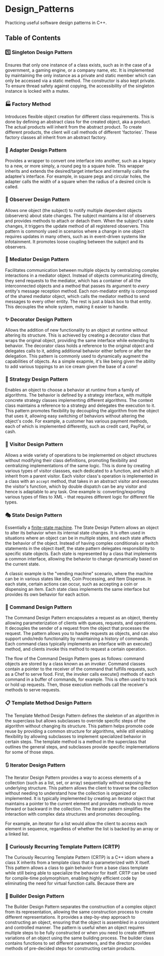 ﻿# Design_Patterns

Practicing useful software design patterns in C++.

## Table of Contents

### :one: Singleton Design Pattern

Ensures that only one instance of a class exists, such as in the case of a government, a gaming engine, or a company name, etc. It is implemented by maintaining the only instance as a private and static member which can only be accessed via a static method. The constructor is also kept private. To ensure thread safety against copying, the accessibility of the singleton instance is locked with a mutex. 

### :factory: Factory Method

Introduces flexible object creation for different class requirements. This is done by defining an abstract class for the created object, aka a product. The actual products will inherit from the abstract product. To create different products, the client will call methods of different 'factories'. These factory classes all inherit from an abstract factory. 

### :electric_plug: Adapter Design Pattern

Provides a wrapper to convert one interface into another, such as a legacy to a new, or more simply, a round peg to a square hole. This wrapper inherits and extends the desired/target interface and internally calls the adaptee's interface. For example, in square pegs and circular holes, the adapter calls the width of a square when the radius of a desired circle is called.

### :eyes: Observer Design Pattern

Allows one object (the subject) to notify multiple dependent objects (observers) about state changes. The subject maintains a list of observers and provides methods to attach or detach them. When the subject's state changes, it triggers the update method of all registered observers. This pattern is commonly used in scenarios where a change in one object requires updates in many others, such as in event-driven systems like infotainment. It promotes loose coupling between the subject and its observers.

### :link: Mediator Design Pattern

Facilitates communication between multiple objects by centralizing complex interactions in a mediator object. Instead of objects communicating directly, they send requests to the mediator, which has a container of all the interconnected objects and a method that passes its argument to _every_ entity's message reception method. Each non-mediator entity is composed of the shared mediator object, which calls the mediator method to send messages to every other entity. The rest is just a black box to that entity. This decouples the whole system, making it easier to handle.

### :sparkles: Decorator Design Pattern

Allows the addition of new functionality to an object at runtime without altering its structure. This is achieved by creating a decorator class that wraps the original object, providing the same interface while extending its behavior. The decorator class holds a reference to the original object and delegates calls to it, adding additional behavior either before or after the delegation. This pattern is commonly used to dynamically augment the capabilities of objects. As a simple exapmle, it's like being given the ability to add various toppings to an ice cream given the base of a cone!

### :dart: Strategy Design Pattern

Enables an object to choose a behavior at *runtime* from a family of algorithms. The behavior is defined by a strategy interface, with multiple concrete strategy classes implementing different algorithms. The context class maintains a reference to a strategy and delegates the execution to it. This pattern promotes flexibility by decoupling the algorithm from the object that uses it, allowing easy switching of behaviors without altering the object's code. For example, a customer has various payment methods, each of which is implemented differently, such as credit card, PayPal, or cash.

### :shoe: Visitor Design Pattern

Allows a wide variety of operations to be implemented on object structures without modifying their class definitions, promoting flexibility and centralizing implementations of the same logic. This is done by creating various types of visitor classses, each dedicated to a function, and which all inherit from a parent visitor. 
Each visitor class's operation is implemented in a class with an `accept` method, that takes in an abstract visitor and executes the visitor's function, which by double dispatch can be any visitor and hence is adaptable to any task. One example is: converting/exporting various types of files to XML - that requires different logic for different file types.

### :performing_arts: State Design Pattern

Essentially a [finite-state machine](https://en.wikipedia.org/wiki/Finite-state_machine). The State Design Pattern allows an object to alter its behavior when its internal state changes. It is often used in situations where an object can be in multiple states, and each state affects the behavior of the object. Instead of having complex conditionals or switch statements in the object itself, the state pattern delegates responsibility to specific state objects. Each state is represented by a class that implements a common interface, allowing the behavior to change dynamically based on the current state.

A classic example is the "vending machine" scenario, where the machine can be in various states like Idle, Coin Processing, and Item Dispense. In each state, certain actions can occur, such as accepting a coin or dispensing an item. Each state class implements the same interface but provides its own behavior for each action.

### :loudspeaker: Command Design Pattern

The Command Design Pattern encapsulates a request as an object, thereby allowing parameterization of clients with queues, requests, and operations. It decouples the sender of a request from the object that processes the request. The pattern allows you to handle requests as objects, and can also support undo/redo functionality by maintaining a history of commands. Each command class typically implements an interface with an execute() method, and clients invoke this method to request a certain operation.

The flow of the Command Design Pattern goes as follows: command objects are stored by a class known as an *invoker*. Command classes contain a pointer to the receiver of the command that fulfills requests, such as a Chef to serve food. First, the invoker calls execute() methods of each command in a buffer of commands, for example. This is often used to track or hold up requests. Then, those execution methods call the receiver's methods to serve requests.

### :clipboard: Template Method Design Pattern

The Template Method Design Pattern defines the skeleton of an algorithm in the superclass but allows subclasses to override specific steps of the algorithm without changing its structure. This pattern helps promote code reuse by providing a common structure for algorithms, while still enabling flexibility by allowing subclasses to implement specialized behavior in certain steps. The template method is a method in the superclass that outlines the general steps, and subclasses provide specific implementations for some of those steps.

### :arrows_clockwise: Iterator Design Pattern

The Iterator Design Pattern provides a way to access elements of a collection (such as a list, set, or array) sequentially without exposing the underlying structure. This pattern allows the client to traverse the collection without needing to understand how the collection is organized or implemented. It is typically implemented by creating an iterator object that maintains a pointer to the current element and provides methods to move forward or backward in the collection. The iterator pattern simplifies the interaction with complex data structures and promotes decoupling.

For example, an iterator for a list would allow the client to access each element in sequence, regardless of whether the list is backed by an array or a linked list.

### :rocket: Curiously Recurring Template Pattern (CRTP)

The Curiously Recurring Template Pattern (CRTP) is a C++ idiom where a class X inherits from a template class that is parameterized with X itself. This pattern allows a class to gain behavior from a base class template while still being able to specialize the behavior for itself. CRTP can be used for compile-time polymorphism, enabling highly efficient code by eliminating the need for virtual function calls. Because there are 

### :construction_worker: Builder Design Pattern

The Builder Design Pattern separates the construction of a complex object from its representation, allowing the same construction process to create different representations. It provides a step-by-step approach to constructing an object, ensuring that the object is assembled in a consistent and controlled manner. The pattern is useful when an object requires multiple steps to be fully constructed or when you need to create different variations of an object using the same building process. The builder class contains functions to set different parameters, and the director provides methods of pre-decided steps for constructing certain products.
